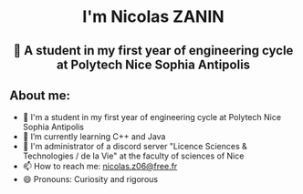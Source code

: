 <h1 align="center">I'm Nicolas ZANIN</h1>
<h2 align="center">📖 A student in my first year of engineering cycle at Polytech Nice Sophia Antipolis</h2>
<div>
<h2>About me:</h2>

- 📖 I'm a student in my first year of engineering cycle at Polytech Nice Sophia Antipolis
- 🌱 I’m currently learning C++ and Java
- 📡 I'm administrator of a discord server "Licence Sciences & Technologies / de la Vie" at the faculty of sciences of Nice
- 📫 How to reach me: nicolas.z06@free.fr
- 😄 Pronouns: Curiosity and rigorous
</div>
